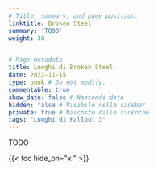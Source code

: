 ```yaml
---
# Title, summary, and page position.
linktitle: Broken Steel
summary: 'TODO'
weight: 30


# Page metadata.
title: Luoghi di Broken Steel 
date: 2022-11-15
type: book # Do not modify.
commentable: true
show_date: false # Nascondi data
hidden: false # Visibile nella sidebar
private: true # Nascosto dalle ricerche
tags: "Luoghi di Fallout 3"
---
```


TODO

{{< toc hide_on="xl" >}}